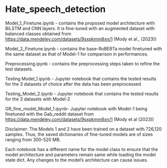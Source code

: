 # Hate_speech_detection

Model_1_Finetune.ipynb - contains the proposed model architecture with BiLSTM and CNN layers. It is fine-tuned with an augmented dataset with balanced classes obtained from https://data.mendeley.com/datasets/9sxpkmm8xn/1 (Mody et al., (2023))

Model_2_Finetune.ipynb - contains the base-RoBERTa model finetuned with the same dataset as that of Model-1 for comparison in performances. 

Preprocessing.ipynb - contains the preprocessing steps taken to refine the test datasets. 

Testing Model_1.ipynb - Jupyter notebook that contains the tested results for the 3 datasets of choice after the data has been preprocessed 

Testing_Model_2.ipynb - Jupyter notebook that contains the tested results for the 3 datasets with Model-2 

GR_fine_model_Model_1.ipynb- Jupyter notebook with Model-1 being finetuned with the Gab_reddit dataset from https://data.mendeley.com/datasets/9sxpkmm8xn/1 (Mody et al (2023))

Disclaimer: The Models 1 and 2 have been trained on a dataset with 726,120 samples. Thus, the saved dictionaries of fine-tuned models are of sizes ranging from 300-520 MB. 

Each notebook has a different name for the model class to ensure that the model architecture and parameters remain same while loading the model state dict. Any changes to the model’s architecture can cause issues.
